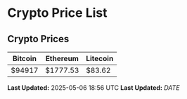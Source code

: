 # Crypto Price List

## Crypto Prices
| Bitcoin | Ethereum | Litecoin |
| ------- | -------- | -------- |
| $94917 | $1777.53 | $83.62 |
**Last Updated:** 2025-05-06 18:56 UTC
**Last Updated:** $DATE$
